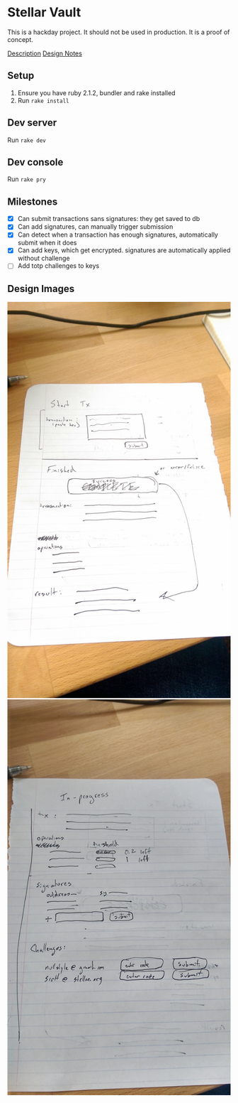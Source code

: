 # Stellar Vault

This is a hackday project.  It should not be used in production.  It is a proof of concept.

[Description](https://github.com/stellar/horizon/wiki/Hack-Day-Wiki---team-and-project-planning#stellar-vault)
[Design Notes](https://github.com/stellar/horizon/wiki/Hackday---Stellar-Vault-Design-Notes)

## Setup

1.  Ensure you have ruby 2.1.2, bundler and rake installed
2.  Run `rake install`

## Dev server

Run `rake dev`

## Dev console

Run `rake pry`

## Milestones

- [x]  Can submit transactions sans signatures: they get saved to db
- [x]  Can add signatures, can manually trigger submission
- [x]  Can detect when a transaction has enough signatures, automatically submit when it does
- [x]  Can add keys, which get encrypted. signatures are automatically applied without challenge
- [ ]  Add totp challenges to keys

## Design Images

![design1](./docs/images/design1.jpg)
![design2](./docs/images/design2.jpg)
